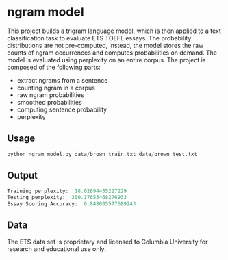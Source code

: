 # ngram model
This project builds a trigram language model, which is then applied to a text classification task to evaluate ETS TOEFL essays. The probability distributions are not pre-computed, instead, the model stores the raw counts of ngram occurrences and computes probabilities on demand. The model is evaluated using perplexity on an entire corpus. The project is composed of the following parts: 
- extract ngrams from a sentence
- counting ngram in a corpus
- raw ngram probabilities
- smoothed probabilities
- computing sentence probability
- perplexity



## Usage 
```python
python ngram_model.py data/brown_train.txt data/brown_test.txt
```
## Output
```python
Training perplexity:  18.02694455227229
Testing perplexity:  300.17653468276933
Essay Scoring Accuracy:  0.848605577689243
```
## Data
The ETS data set is proprietary and licensed to Columbia University for research and educational use only.

